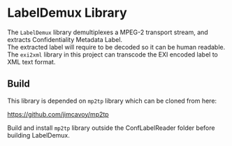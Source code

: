 # LabelDemux Library
The `LabelDemux` library demultiplexes a MPEG-2 transport stream, and extracts Confidentiality Metadata Label.  
The extracted label will require to be decoded so it can be human readable.  The `exi2xml` library in this project can transcode the
EXI encoded label to XML text format.

## Build
This library is depended on `mp2tp` library which can be cloned from here:

https://github.com/jimcavoy/mp2tp

Build and install `mp2tp` library outside the ConfLabelReader folder before building LabelDemux.